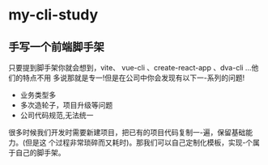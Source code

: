 # my-cli-study
## 手写一个前端脚手架
只要提到脚手架你就会想到，vite、 vue-cli 、create-react-app 、dva-cli ...他们的特点不用 多说那就是专一!但是在公司中你会发现有以下一-系列的问题! 
- 业务类型多 
- 多次造轮子，项目升级等问题 
- 公司代码规范,无法统一 

很多时候我们开发时需要新建项目，把已有的项目代码复制一-遍，保留基础能力。(但是这 个过程非常琐碎而又耗时)。那我们可以自己定制化模板，实现-个属于自己的脚手架。

